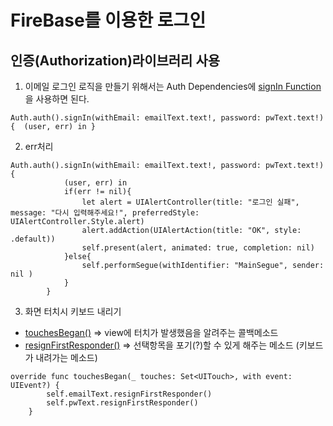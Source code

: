 #  FireBase를 이용한 로그인
## 인증(Authorization)라이브러리 사용

1. 이메일 로그인 로직을 만들기 위해서는 Auth Dependencies에 [signIn Function](https://firebase.google.com/docs/auth/ios/start)을 사용하면 된다.

```  
Auth.auth().signIn(withEmail: emailText.text!, password: pwText.text!) {  (user, err) in }
```

2. err처리
```
Auth.auth().signIn(withEmail: emailText.text!, password: pwText.text!) {
            (user, err) in
            if(err != nil){
                let alert = UIAlertController(title: "로그인 실패", message: "다시 입력해주세요!", preferredStyle: UIAlertController.Style.alert)
                alert.addAction(UIAlertAction(title: "OK", style: .default))
                self.present(alert, animated: true, completion: nil)
            }else{
                self.performSegue(withIdentifier: "MainSegue", sender: nil )
            }
        }

```

3. 화면 터치시 키보드 내리기
- [touchesBegan()](https://developer.apple.com/documentation/uikit/uiresponder/1621142-touchesbegan) => view에 터치가 발생했음을 알려주는 콜백메소드
- [resignFirstResponder()](https://developer.apple.com/documentation/uikit/uiresponder/1621097-resignfirstresponder) => 선택항목을 포기(?)할 수 있게 해주는 메소드 (키보드가 내려가는 메소드)
```
override func touchesBegan(_ touches: Set<UITouch>, with event: UIEvent?) {
        self.emailText.resignFirstResponder()
        self.pwText.resignFirstResponder()
    }
```
